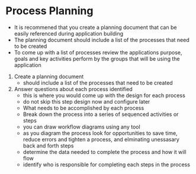 # Process Planning

- It is recommened that you create a planning document that can be easily referenced during application building
- The planning document should include a list of the processes that need to be created 
- To come up with a list of processes review the applications purpose, goals and key activities perform by the groups that will be using the application

1. Create a planning document
    - should include a list of the processes that need to be created
2. Answer questions about each process identified
    - this is where you would come up with the design for each process
    - do not skip this step design now and configure later
    - What needs to be accomplished by each process
    - Break down the process into a series of sequenced activities or steps
    - you can draw workflow diagrams using any tool
    - as you diagram the process look for opportunities to save time, reduce errors and tighten a process, and elminating unessasary back and forth steps
    - determine the data needed to complete the process and how it will flow
    - identify who is responsible for completing each steps in the process
